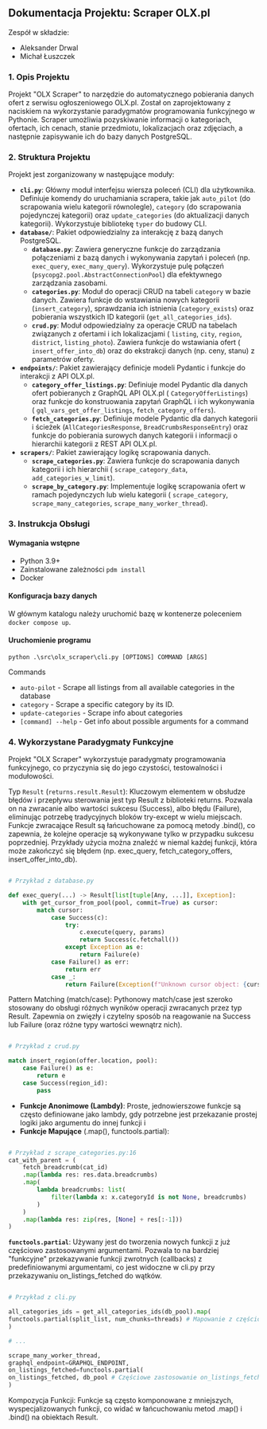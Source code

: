 ## Dokumentacja Projektu: Scraper OLX.pl
Zespół w składzie:
- Aleksander Drwal
- Michał Łuszczek

### 1. Opis Projektu

Projekt "OLX Scraper" to narzędzie do automatycznego pobierania danych ofert z serwisu ogłoszeniowego OLX.pl. Został on
zaprojektowany z naciskiem na wykorzystanie paradygmatów programowania funkcyjnego w Pythonie. Scraper umożliwia
pozyskiwanie informacji o kategoriach, ofertach, ich cenach, stanie przedmiotu, lokalizacjach oraz zdjęciach,
a następnie zapisywanie ich do bazy danych PostgreSQL.

### 2. Struktura Projektu

Projekt jest zorganizowany w następujące moduły:

* **`cli.py`**: Główny moduł interfejsu wiersza poleceń (CLI) dla użytkownika. Definiuje komendy do uruchamiania
  scrapera, takie jak `auto_pilot` (do scrapowania wielu kategorii równolegle), `category` (do scrapowania pojedynczej
  kategorii) oraz `update_categories` (do aktualizacji danych kategorii). Wykorzystuje bibliotekę `typer` do budowy CLI.
* **`database/`**: Pakiet odpowiedzialny za interakcję z bazą danych PostgreSQL.
    * **`database.py`**: Zawiera generyczne funkcje do zarządzania połączeniami z bazą danych i wykonywania zapytań i
      poleceń (np.
      `exec_query`, `exec_many_query`). Wykorzystuje pulę połączeń (`psycopg2.pool.AbstractConnectionPool`) dla
      efektywnego zarządzania zasobami.
    * **`categories.py`**: Moduł do operacji CRUD na tabeli `category` w bazie danych.
      Zawiera funkcje do wstawiania nowych kategorii (`insert_category`), sprawdzania ich istnienia (`category_exists`)
      oraz pobierania wszystkich ID kategorii (`get_all_categories_ids`).
    * **`crud.py`**: Moduł odpowiedzialny za operacje CRUD na tabelach związanych z ofertami i ich lokalizacjami (
      `listing`, `city`, `region`, `district`, `listing_photo`). Zawiera funkcje do wstawiania ofert (
      `insert_offer_into_db`) oraz do ekstrakcji danych (np. ceny, stanu) z parametrów oferty.
* **`endpoints/`**: Pakiet zawierający definicje modeli Pydantic i funkcje do interakcji z API OLX.pl.
    * **`category_offer_listings.py`**: Definiuje model Pydantic dla danych ofert pobieranych z GraphQL API OLX.pl (
      `CategoryOfferListings`) oraz funkcje do konstruowania zapytań GraphQL i ich wykonywania (
      `gql_vars_get_offer_listings`, `fetch_category_offers`).
    * **`fetch_categories.py`**: Definiuje modele Pydantic dla danych kategorii i ścieżek (`AllCategoriesResponse`,
      `BreadCrumbsResponseEntry`) oraz funkcje do pobierania surowych danych kategorii i informacji o hierarchii
      kategorii z REST
      API OLX.pl.
* **`scrapers/`**: Pakiet zawierający logikę scrapowania danych.
    * **`scrape_categories.py`**: Zawiera funkcje do scrapowania danych kategorii i ich hierarchii (
      `scrape_category_data`, `add_categories_w_limit`).
    * **`scrape_by_category.py`**: Implementuje logikę scrapowania ofert w ramach pojedynczych lub wielu kategorii (
      `scrape_category`, `scrape_many_categories`, `scrape_many_worker_thread`).

### 3. Instrukcja Obsługi

#### Wymagania wstępne

* Python 3.9+
* Zainstalowane zależności `pdm install`
* Docker

#### Konfiguracja bazy danych

W głównym katalogu należy uruchomić bazę w kontenerze poleceniem `docker compose up`.

#### Uruchomienie programu

`python .\src\olx_scraper\cli.py [OPTIONS] COMMAND [ARGS]`

Commands

- `auto-pilot`  - Scrape all listings from all available categories in the database
- `category` - Scrape a specific category by its ID.
- `update-categories` - Scrape info about categories
- `[command] --help` - Get info about possible arguments for a command

### 4. Wykorzystane Paradygmaty Funkcyjne

Projekt "OLX Scraper" wykorzystuje paradygmaty programowania funkcyjnego, co przyczynia się do jego czystości,
testowalności i modułowości.

Typ `Result` (`returns.result.Result`): Kluczowym elementem w obsłudze błędów i przepływu sterowania jest typ Result z
biblioteki returns. Pozwala on na zwracanie albo wartości sukcesu (Success), albo błędu (Failure), eliminując potrzebę
tradycyjnych bloków try-except w wielu miejscach. Funkcje zwracające Result są łańcuchowane za pomocą metody .bind(), co
zapewnia, że kolejne operacje są wykonywane tylko w przypadku sukcesu poprzedniej. Przykłady użycia można znaleźć w
niemal każdej funkcji, która może zakończyć się błędem (np. exec_query, fetch_category_offers, insert_offer_into_db).

```Python

# Przykład z database.py

def exec_query(...) -> Result[list[tuple[Any, ...]], Exception]:
    with get_cursor_from_pool(pool, commit=True) as cursor:
        match cursor:
            case Success(c):
                try:
                    c.execute(query, params)
                    return Success(c.fetchall())
                except Exception as e:
                    return Failure(e)
            case Failure() as err:
                return err
            case _:
                return Failure(Exception(f"Unknown cursor object: {cursor}"))

```

Pattern Matching (match/case): Pythonowy match/case jest szeroko stosowany do obsługi różnych wyników operacji
zwracanych przez typ Result. Zapewnia on zwięzły i czytelny sposób na reagowanie na Success lub Failure (oraz różne typy
wartości wewnątrz nich).

```Python

# Przykład z crud.py

match insert_region(offer.location, pool):
    case Failure() as e:
        return e
    case Success(region_id):
        pass
```

- **Funkcje Anonimowe (Lambdy)**: Proste, jednowierszowe funkcje są często definiowane jako lambdy, gdy potrzebne jest
przekazanie prostej logiki jako argumentu do innej funkcji
i
- **Funkcje Mapujące** (.map(), functools.partial):

```Python

# Przykład z scrape_categories.py:16
cat_with_parent = (
    fetch_breadcrumb(cat_id)
    .map(lambda res: res.data.breadcrumbs)
    .map(
        lambda breadcrumbs: list(
            filter(lambda x: x.categoryId is not None, breadcrumbs)
        )
    )
    .map(lambda res: zip(res, [None] + res[:-1]))
)
```

**`functools.partial`**: Używany jest do tworzenia nowych funkcji z już częściowo zastosowanymi argumentami. Pozwala to na
bardziej "funkcyjne" przekazywanie funkcji zwrotnych (callbacks) z predefiniowanymi argumentami, co jest widoczne w
cli.py przy przekazywaniu on_listings_fetched do wątków.
```Python

# Przykład z cli.py

all_categories_ids = get_all_categories_ids(db_pool).map(
functools.partial(split_list, num_chunks=threads) # Mapowanie z częściowym zastosowaniem funkcji
)

# ...

scrape_many_worker_thread,
graphql_endpoint=GRAPHQL_ENDPOINT,
on_listings_fetched=functools.partial(
on_listings_fetched, db_pool # Częściowe zastosowanie on_listings_fetched
)
```

Kompozycja Funkcji: Funkcje są często komponowane z mniejszych, wyspecjalizowanych funkcji, co widać w łańcuchowaniu
metod .map() i .bind() na obiektach Result.

